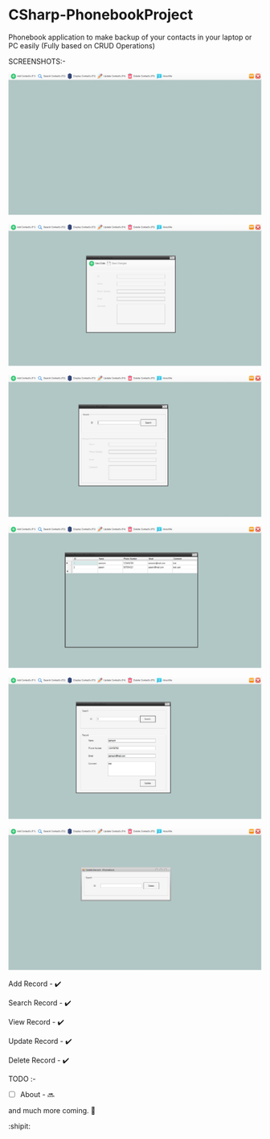 # CSharp-PhonebookProject

Phonebook application to make backup of your contacts in your laptop or PC easily (Fully based on CRUD Operations)


SCREENSHOTS:-

![](./Images/1-Phonebook-Snip.jpg)

![](./Images/2-Phonebook-Snip.jpg)

![](./Images/3-Phonebook-Snip.jpg)

![](./Images/4-Phonebook-Snip.jpg)

![](./Images/5-Phonebook-Snip.jpg)

![](./Images/6-Phonebook-Snip.jpg)


Add Record - :heavy_check_mark:

Search Record - :heavy_check_mark:

View Record - :heavy_check_mark:

Update Record - :heavy_check_mark:

Delete Record - :heavy_check_mark:

TODO :-

- [ ] About - :soon:

and much more coming. :eyes:

:shipit:
